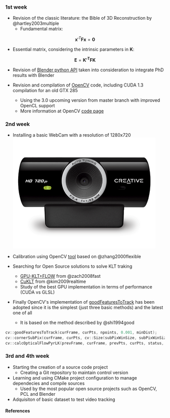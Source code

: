 ### 1st week

- Revision of the classic literature: the Bible of 3D Reconstruction by @hartley2003multiple
  - Fundamental matrix:

$$ \mathbf{x}'^T\mathbf{F}\mathbf{x} = \mathbf{0} $$

  - Essential matrix, considering the intrinsic parameters in $\mathbf{K}$:

$$ \mathbf{E} = \mathbf{K'^T}\mathbf{F}\mathbf{K} $$

- Revision of [Blender python API](http://www.blender.org/documentation/blender_python_api) taken into consideration to integrate PhD results with Blender

- Revision and compilation of [OpenCV](http://opencv.org) code, including CUDA 1.3 compilation for an old GTX 285
  - Using the 3.0 upcoming version from master branch with improved OpenCL support
  - More information at OpenCV [code page](http://code.opencv.org)

### 2nd week

- Installing a basic WebCam with a resolution of 1280x720
![WebCam Creative HD Live Sync](../../figures/creative-hd-webcam.jpg)

- Calibration using OpenCV [tool](http://docs.opencv.org/trunk/doc/tutorials/calib3d/camera_calibration/camera_calibration.html) based on @zhang2000flexible

- Searching for Open Source solutions to solve KLT traking
	- [GPU-KLT+FLOW](https://github.com/slowmoVideo/slowmoVideo/tree/master/src/V3D) from @zach2008fast
	- [CuKLT](http://tinyurl.com/kj73f2x) from @kim2009realtime
	- Study of the best GPU implementation in terms of performance (CUDA vs GLSL)

- Finally OpenCV's implementation of [goodFeaturesToTrack](http://docs.opencv.org/trunk/modules/imgproc/doc/feature_detection.html#goodfeaturestotrack) has been adopted since it is the simplest (just three basic methods) and the latest one of all
	- It is based on the method described by @shi1994good

``` cpp
cv::goodFeaturesToTrack(curFrame, curPts, npoints, 0.001, minDist);
cv::cornerSubPix(curFrame, curPts, cv::Size(subPixWinSize, subPixWinSize), cv::Size(-1,-1), termcrit);
cv::calcOpticalFlowPyrLK(prevFrame, curFrame, prevPts, curPts, status, err, cv::Size(winSize, winSize), 3, termcrit, 0, 0.001);
```

### 3rd and 4th week

- Starting the creation of a source code project
	- Creating a Git repository to maintain control version
- Learning and using CMake project configuration to manage dependecies and compile sources
	- Used by the most popular open source projects such as OpenCV, PCL and Blender
- Adquisiton of basic dataset to test video tracking

#### References
